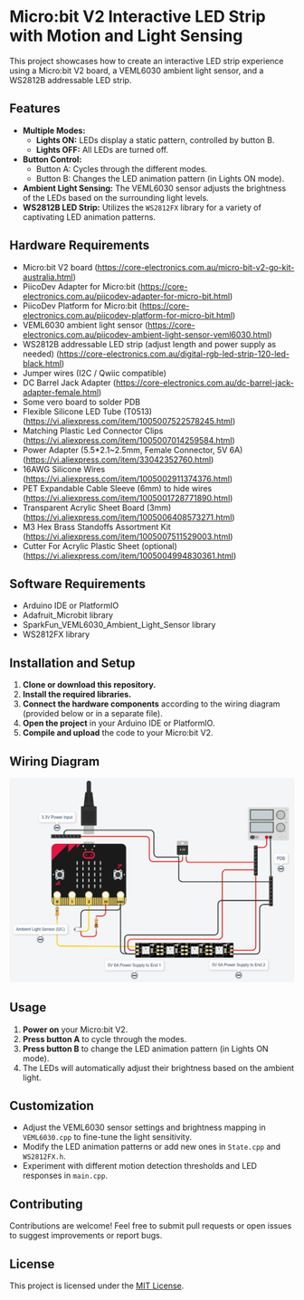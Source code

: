 # Micro:bit V2 Interactive LED Strip with Motion and Light Sensing

This project showcases how to create an interactive LED strip experience using a Micro:bit V2 board, a VEML6030 ambient light sensor, and a WS2812B addressable LED strip. 

## Features

* **Multiple Modes:**
    * **Lights ON:** LEDs display a static pattern, controlled by button B.
    * **Lights OFF:**  All LEDs are turned off.
* **Button Control:**
    * Button A: Cycles through the different modes.
    * Button B: Changes the LED animation pattern (in Lights ON mode).
* **Ambient Light Sensing:** The VEML6030 sensor adjusts the brightness of the LEDs based on the surrounding light levels.
* **WS2812B LED Strip:**  Utilizes the `WS2812FX` library for a variety of captivating LED animation patterns.

## Hardware Requirements

* Micro:bit V2 board (https://core-electronics.com.au/micro-bit-v2-go-kit-australia.html)
* PiicoDev Adapter for Micro:bit (https://core-electronics.com.au/piicodev-adapter-for-micro-bit.html)
* PiicoDev Platform for Micro:bit (https://core-electronics.com.au/piicodev-platform-for-micro-bit.html)
* VEML6030 ambient light sensor (https://core-electronics.com.au/piicodev-ambient-light-sensor-veml6030.html)
* WS2812B addressable LED strip (adjust length and power supply as needed) (https://core-electronics.com.au/digital-rgb-led-strip-120-led-black.html)
* Jumper wires (I2C / Qwiic compatible)
* DC Barrel Jack Adapter (https://core-electronics.com.au/dc-barrel-jack-adapter-female.html)
* Some vero board to solder PDB
* Flexible Silicone LED Tube (T0513) (https://vi.aliexpress.com/item/1005007522578245.html)
* Matching Plastic Led Connector Clips (https://vi.aliexpress.com/item/1005007014259584.html)
* Power Adapter (5.5*2.1~2.5mm, Female Connector, 5V 6A) (https://vi.aliexpress.com/item/33042352760.html)
* 16AWG Silicone Wires (https://vi.aliexpress.com/item/1005002911374376.html)
* PET Expandable Cable Sleeve (6mm) to hide wires (https://vi.aliexpress.com/item/1005001728771890.html)
* Transparent Acrylic Sheet Board (3mm) (https://vi.aliexpress.com/item/1005006408573271.html)
* M3 Hex Brass Standoffs Assortment Kit (https://vi.aliexpress.com/item/1005007511529003.html)
* Cutter For Acrylic Plastic Sheet (optional) (https://vi.aliexpress.com/item/1005004994830361.html)

## Software Requirements

* Arduino IDE or PlatformIO
* Adafruit_Microbit library 
* SparkFun_VEML6030_Ambient_Light_Sensor library
* WS2812FX library

## Installation and Setup

1. **Clone or download this repository.**
2. **Install the required libraries.** 
3. **Connect the hardware components** according to the wiring diagram (provided below or in a separate file).
4. **Open the project** in your Arduino IDE or PlatformIO.
5. **Compile and upload** the code to your Micro:bit V2.

## Wiring Diagram

![Wiring diagram](schema.png)

## Usage

1. **Power on** your Micro:bit V2.
2. **Press button A** to cycle through the modes.
3. **Press button B** to change the LED animation pattern (in Lights ON mode).
4. The LEDs will automatically adjust their brightness based on the ambient light.

## Customization

* Adjust the VEML6030 sensor settings and brightness mapping in `VEML6030.cpp` to fine-tune the light sensitivity.
* Modify the LED animation patterns or add new ones in `State.cpp` and `WS2812FX.h`.
* Experiment with different motion detection thresholds and LED responses in `main.cpp`.

## Contributing

Contributions are welcome! Feel free to submit pull requests or open issues to suggest improvements or report bugs.

## License

This project is licensed under the [MIT License](LICENSE).
